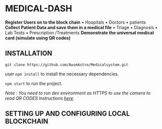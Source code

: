 # MEDICAL-DASH
**Register Users on to the block chain**
• Hospitals
• Doctors
• patients
**Collect Patient Data and save them in a medical file**
• Triage
• Diagnosis
• Lab Tests
• Prescription /Treatments
**Demonstrate the universal medical card (simulate using QR codes)**

## INSTALLATION
`git clone https://github.com/AwsmAstro/Medicalsystem.git`

user `npm install` to install the necessary dependencies.

`npm start` to run the project.

*Note* : *You need to run dev environment as HTTPS to use the camera to read QR CODES*
*Instructions [here](https://web.dev/how-to-use-local-https/).*

## SETTING UP AND CONFIGURING LOCAL BLOCKCHAIN